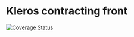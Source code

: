 # Kleros contracting front

[![Coverage Status](https://coveralls.io/repos/github/kleros/kleros-contracting-front/badge.svg?branch=master)](https://coveralls.io/github/kleros/kleros-contracting-front?branch=master)
